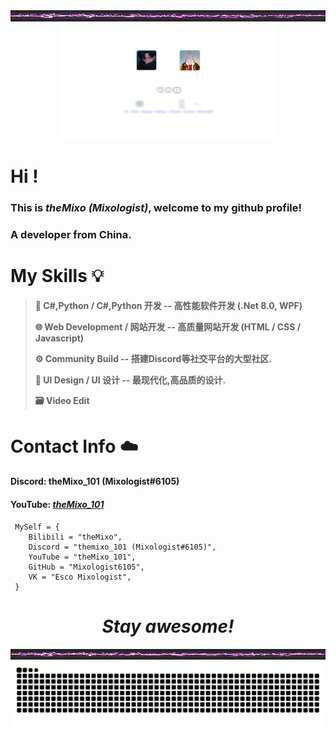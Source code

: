 <div align=center><img src="https://github.com/Mixologist6105/Mixologist6105/blob/main/srcs/thunder_bar.gif"></div>
<div align=center><img src="https://github.com/Mixologist6105/Mixologist6105/blob/main/srcs/trans.png" width="70%" height="70%"></div>

# Hi !
### This is ***theMixo (Mixologist)***, welcome to my github profile!
### A developer from China.

# My Skills 💡  
> **🔩 C#,Python / C#,Python 开发 -- 高性能软件开发 (.Net 8.0, WPF)**
> 
> **🌐 Web Development / 网站开发 -- 高质量网站开发 (HTML / CSS / Javascript)**
> 
> **⚙️ Community Build -- 搭建Discord等社交平台的大型社区.**
> 
> **🔩 UI Design / UI 设计 -- 最现代化,高品质的设计.**
> 
> **🗃️ Video Edit**

# Contact Info ☁️
#### Discord: theMixo_101 (Mixologist#6105)
#### YouTube: ***[ theMixo_101 ](https://www.youtube.com/channel/UCujbzZXOD5VqeRl-IVB2Ypw)***
````
 MySelf = {
    Bilibili = "theMixo",
    Discord = "themixo_101 (Mixologist#6105)",
    YouTube = "theMixo_101",
    GitHub = "Mixologist6105",
    VK = "Esco Mixologist",
 }
````
<h1 align="center"><i>Stay awesome!</i></h1>

<div align=center><img src="https://github.com/Mixologist6105/Mixologist6105/blob/main/srcs/thunder_bar.gif"></div>

<div align=center><img src="https://github.com/Mixologist6105/Mixologist6105/blob/main/srcs/grid-snake.svg"></div>
